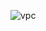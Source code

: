 ![vpc](https://github.com/mir-owahed/DevOps-tutorial/assets/133110800/7421ed1e-4543-40ca-87b4-97efe9ee0cd8)
